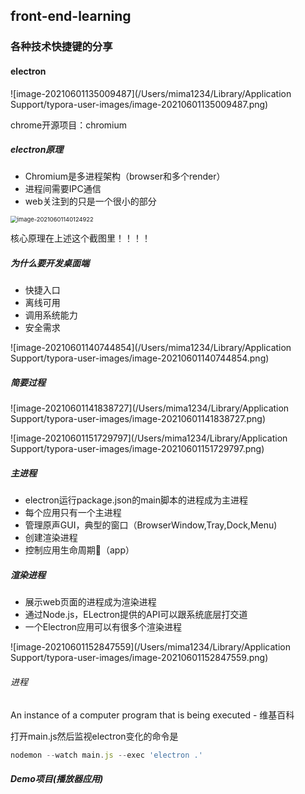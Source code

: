 ## front-end-learning

### 各种技术快捷键的分享
#### electron

![image-20210601135009487](/Users/mima1234/Library/Application Support/typora-user-images/image-20210601135009487.png)

chrome开源项目：chromium

##### electron原理

- Chromium是多进程架构（browser和多个render）
- 进程间需要IPC通信
- web关注到的只是一个很小的部分

<img src="/Users/mima1234/Library/Application Support/typora-user-images/image-20210601140124922.png" alt="image-20210601140124922" style="zoom:67%;" />

核心原理在上述这个截图里！！！！

##### 为什么要开发桌面端

- 快捷入口
- 离线可用
- 调用系统能力
- 安全需求

![image-20210601140744854](/Users/mima1234/Library/Application Support/typora-user-images/image-20210601140744854.png)

##### 简要过程

![image-20210601141838727](/Users/mima1234/Library/Application Support/typora-user-images/image-20210601141838727.png)

![image-20210601151729797](/Users/mima1234/Library/Application Support/typora-user-images/image-20210601151729797.png)

##### 主进程

- electron运行package.json的main脚本的进程成为主进程
- 每个应用只有一个主进程
- 管理原声GUI，典型的窗口（BrowserWindow,Tray,Dock,Menu)
- 创建渲染进程
- 控制应用生命周期（app）

##### 渲染进程

- 展示web页面的进程成为渲染进程
- 通过Node.js，ELectron提供的API可以跟系统底层打交道
- 一个Electron应用可以有很多个渲染进程

![image-20210601152847559](/Users/mima1234/Library/Application Support/typora-user-images/image-20210601152847559.png)

###### 进程

An instance of a computer program that is being executed - 维基百科

打开main.js然后监视electron变化的命令是

```js
nodemon --watch main.js --exec 'electron .'
```

##### Demo项目(播放器应用)

